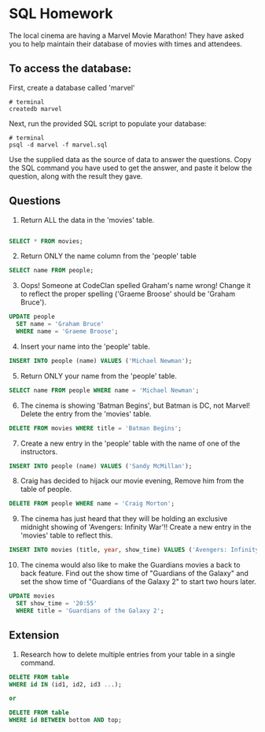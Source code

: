 # SQL Homework

The local cinema are having a Marvel Movie Marathon! They have asked you to help maintain their database of movies with times and attendees.

## To access the database:

First, create a database called 'marvel'

```
# terminal
createdb marvel
```

Next, run the provided SQL script to populate your database:

```
# terminal
psql -d marvel -f marvel.sql
```

Use the supplied data as the source of data to answer the questions. Copy the SQL command you have used to get the answer, and paste it below the question, along with the result they gave.

## Questions

1.  Return ALL the data in the 'movies' table.

```sql

SELECT * FROM movies;

```

2.  Return ONLY the name column from the 'people' table

```sql
SELECT name FROM people;
```

3.  Oops! Someone at CodeClan spelled Graham's name wrong! Change it to reflect the proper spelling ('Graeme Broose' should be 'Graham Bruce').

```sql
UPDATE people
  SET name = 'Graham Bruce'
  WHERE name = 'Graeme Broose';
```

4. Insert your name into the 'people' table.

```sql
INSERT INTO people (name) VALUES ('Michael Newman');
```

5.  Return ONLY your name from the 'people' table.

```sql
SELECT name FROM people WHERE name = 'Michael Newman';
```

6.  The cinema is showing 'Batman Begins', but Batman is DC, not Marvel! Delete the entry from the 'movies' table.

```sql
DELETE FROM movies WHERE title = 'Batman Begins';
```

7.  Create a new entry in the 'people' table with the name of one of the instructors.

```sql
INSERT INTO people (name) VALUES ('Sandy McMillan');
```

8.  Craig has decided to hijack our movie evening, Remove him from the table of people.

```sql
DELETE FROM people WHERE name = 'Craig Morton';
```

9.  The cinema has just heard that they will be holding an exclusive midnight showing of 'Avengers: Infinity War'!! Create a new entry in the 'movies' table to reflect this.

```sql
INSERT INTO movies (title, year, show_time) VALUES ('Avengers: Infinity War', 2018, '00:00');
```

10.  The cinema would also like to make the Guardians movies a back to back feature. Find out the show time of "Guardians of the Galaxy" and set the show time of "Guardians of the Galaxy 2" to start two hours later.

```sql
UPDATE movies
  SET show_time = '20:55'
  WHERE title = 'Guardians of the Galaxy 2';
```

## Extension

1.  Research how to delete multiple entries from your table in a single command.

```sql
DELETE FROM table
WHERE id IN (id1, id2, id3 ...);

or

DELETE FROM table
WHERE id BETWEEN bottom AND top;
```
